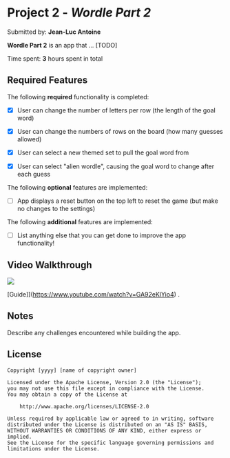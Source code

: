 # Project 2 - *Wordle Part 2*

Submitted by: **Jean-Luc Antoine**

**Wordle Part 2** is an app that ... [TODO] 

Time spent: **3** hours spent in total

## Required Features

The following **required** functionality is completed:

- [x] User can change the number of letters per row (the length of the goal word)
- [x] User can change the numbers of rows on the board (how many guesses allowed)
- [x] User can select a new themed set to pull the goal word from
- [x] User can select "alien wordle", causing the goal word to change after each guess


The following **optional** features are implemented:

- [ ] App displays a reset button on the top left to reset the game (but make no changes to the settings)

The following **additional** features are implemented:

- [ ] List anything else that you can get done to improve the app functionality!

## Video Walkthrough

  <div>
    <a href="https://www.loom.com/share/678e01436a5846678776469e9f5cf10c">
    </a>
    <a href="https://www.loom.com/share/678e01436a5846678776469e9f5cf10c">
      <img style="max-width:300px;" src="https://cdn.loom.com/sessions/thumbnails/678e01436a5846678776469e9f5cf10c-51cfbbc17469e466-full-play.gif">
    </a>
  </div>

[Guide]](https://www.youtube.com/watch?v=GA92eKlYio4) .

## Notes

Describe any challenges encountered while building the app.

## License

    Copyright [yyyy] [name of copyright owner]

    Licensed under the Apache License, Version 2.0 (the "License");
    you may not use this file except in compliance with the License.
    You may obtain a copy of the License at

        http://www.apache.org/licenses/LICENSE-2.0

    Unless required by applicable law or agreed to in writing, software
    distributed under the License is distributed on an "AS IS" BASIS,
    WITHOUT WARRANTIES OR CONDITIONS OF ANY KIND, either express or implied.
    See the License for the specific language governing permissions and
    limitations under the License.
